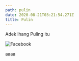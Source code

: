 ```yaml
---
path: pulin
date: 2020-08-21T03:21:54.271Z
title: Pulin
---
```

Adek lhang Puling itu

![Facebook](/assets/facebook.svg "Facebook")

aaaa